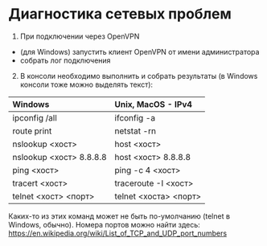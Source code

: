 # Диагностика сетевых проблем
1. При подключении через OpenVPN
 - (для Windows) запустить клиент OpenVPN от имени администратора
 - собрать лог подключения
 
2. В консоли необходимо выполнить и собрать результаты (в Windows консоли тоже можно выделять текст):

 | Windows | Unix, MacOS - IPv4 |
 | :----- | :---------------- |
 | ipconfig /all | ifconfig -a |
 | route print | netstat -rn |
 | nslookup <хост> | host <хост> |
 | nslookup <хост> 8.8.8.8 | host <хост> 8.8.8.8 |
 | ping <хост>| ping -с 4 <хост> |
 | tracert <хост> | traceroute -I <хост> |
 | telnet <хост> <порт> | telnet <хоста> <порт> |

 Каких-то из этих команд может не быть по-умолчанию (telnet в Windows, обычно). Номера портов можно найти здесь: https://en.wikipedia.org/wiki/List_of_TCP_and_UDP_port_numbers